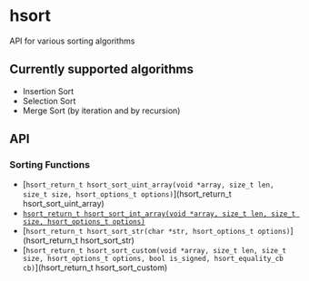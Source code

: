 # hsort
API for various sorting algorithms

## Currently supported algorithms
* Insertion Sort
* Selection Sort
* Merge Sort (by iteration and by recursion)

## API

### Sorting Functions
* [`hsort_return_t hsort_sort_uint_array(void *array, size_t len, size_t size, hsort_options_t options)`](hsort_return_t hsort_sort_uint_array)
* [`hsort_return_t hsort_sort_int_array(void *array, size_t len, size_t size, hsort_options_t options)`](hsort_sort_int_array)
* [`hsort_return_t hsort_sort_str(char *str, hsort_options_t options)`](hsort_return_t hsort_sort_str)
* [`hsort_return_t hsort_sort_custom(void *array, size_t len, size_t size, hsort_options_t options, bool is_signed, hsort_equality_cb cb)`](hsort_return_t hsort_sort_custom)
